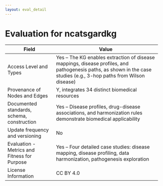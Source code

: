 ```yaml
---
layout: eval_detail
---
```


# Evaluation for ncatsgardkg

| Field | Value |
|---|---|
| Access Level and Types | Yes – The KG enables extraction of disease mappings, disease profiles, and pathogenesis paths, as shown in the case studies (e.g., 3-hop paths from Wilson disease) |
| Provenance of Nodes and Edges | Y, integrates 34 distinct biomedical resources |
| Documented standards, schema, construction | Yes – Disease profiles, drug-disease associations, and harmonization rules demonstrate biomedical applicability |
| Update frequency and versioning | No |
| Evaluation - Metrics and Fitness for Purpose | Yes – Four detailed case studies: disease mapping, disease profiling, data harmonization, pathogenesis exploration |
| License Information | CC BY 4.0 |
